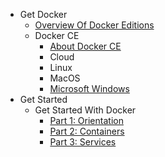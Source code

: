 - Get Docker
  - [Overview Of Docker Editions](./get-docker/overview-of-docker-editions/overview-of-docker-editions.md)
  - Docker CE
    - [About Docker CE](./get-docker/docker-ce/about-docker-ce.md)
    - Cloud
    - Linux
    - MacOS
    - [Microsoft Windows](./get-docker/docker-ce/microsoft-windows.md)
- Get Started
  - Get Started With Docker
    - [Part 1: Orientation](./get-started/get-started-with-docker/orientation.md)
    - [Part 2: Containers](./get-started/get-started-with-docker/containers/containers.md)
    - [Part 3: Services](./get-started/get-started-with-docker/services/services.md)
